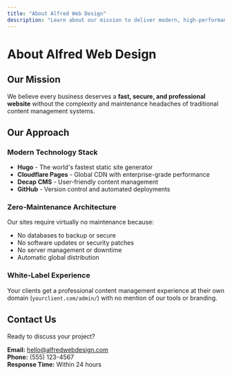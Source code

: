 ```yaml
---
title: "About Alfred Web Design"
description: "Learn about our mission to deliver modern, high-performance websites"
---
```


# About Alfred Web Design

## Our Mission

We believe every business deserves a **fast, secure, and professional website** without the complexity and maintenance headaches of traditional content management systems.

## Our Approach

### Modern Technology Stack
- **Hugo** - The world's fastest static site generator
- **Cloudflare Pages** - Global CDN with enterprise-grade performance
- **Decap CMS** - User-friendly content management
- **GitHub** - Version control and automated deployments

### Zero-Maintenance Architecture
Our sites require virtually no maintenance because:
- No databases to backup or secure
- No software updates or security patches
- No server management or downtime
- Automatic global distribution

### White-Label Experience
Your clients get a professional content management experience at their own domain (`yourclient.com/admin/`) with no mention of our tools or branding.

## Contact Us

Ready to discuss your project?

**Email:** hello@alfredwebdesign.com  
**Phone:** (555) 123-4567  
**Response Time:** Within 24 hours
